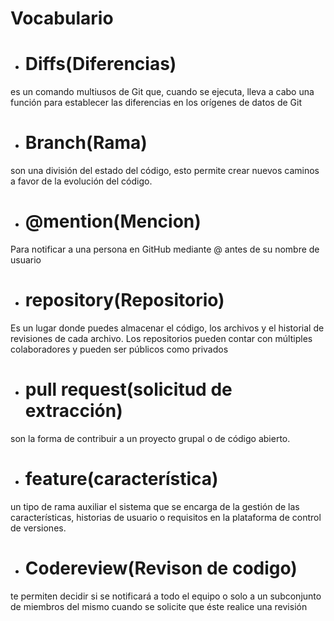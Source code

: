 # Vocabulario
+ # Diffs(Diferencias)
es un comando multiusos de Git que, cuando se ejecuta, lleva a cabo una función para establecer las diferencias en los orígenes de datos de Git
+ # Branch(Rama)
son una división del estado del código, esto permite crear nuevos caminos a favor de la evolución del código.
+ # @mention(Mencion)
Para notificar a una persona en GitHub mediante @ antes de su nombre de usuario
+ # repository(Repositorio)
Es un lugar donde puedes almacenar el código, los archivos y el historial de revisiones de cada archivo. Los repositorios pueden contar con múltiples colaboradores y pueden ser públicos como privados
+ # pull request(solicitud de extracción)
son la forma de contribuir a un proyecto grupal o de código abierto. 
+ # feature(característica)
un tipo de rama auxiliar el sistema que se encarga de la gestión de las características, historias de usuario o requisitos en la plataforma de control de versiones.
+ # Codereview(Revison de codigo)
te permiten decidir si se notificará a todo el equipo o solo a un subconjunto de miembros del mismo cuando se solicite que éste realice una revisión
